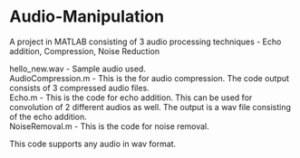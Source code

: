 # Audio-Manipulation
A project in MATLAB consisting of 3 audio processing techniques - Echo addition, Compression, Noise Reduction

hello_new.wav - Sample audio used. <br>
AudioCompression.m - This is the for audio compression. The code output consists of 3 compressed audio files.<br>
Echo.m - This is the code for echo addition. This can be used for convolution of 2 different audios as well. The output is a wav file consisting of the echo addition.<br>
NoiseRemoval.m - This is the code for noise removal.<br>

This code supports any audio in wav format.
